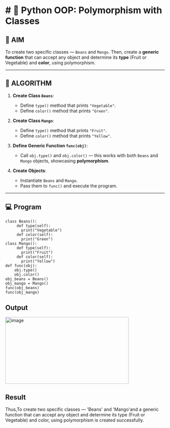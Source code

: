# # 🐍 Python OOP: Polymorphism with Classes

## 🎯 AIM

To create two specific classes — `Beans` and `Mango`. Then, create a **generic function** that can accept any object and determine its **type** (Fruit or Vegetable) and **color**, using polymorphism.

---

## 🧠 ALGORITHM

1. **Create Class `Beans`**:
   - Define `type()` method that prints `"Vegetable"`.
   - Define `color()` method that prints `"Green"`.

2. **Create Class `Mango`**:
   - Define `type()` method that prints `"Fruit"`.
   - Define `color()` method that prints `"Yellow"`.

3. **Define Generic Function `func(obj)`**:
   - Call `obj.type()` and `obj.color()` — this works with both `Beans` and `Mango` objects, showcasing **polymorphism**.

4. **Create Objects**:
   - Instantiate `Beans` and `Mango`.
   - Pass them to `func()` and execute the program.

---

## 💻 Program
```
class Beans(): 
     def type(self): 
       print("Vegetable") 
     def color(self):
       print("Green") 
class Mango(): 
     def type(self): 
       print("Fruit") 
     def color(self): 
       print("Yellow")      
def func(obj): 
    obj.type()
    obj.color()
obj_beans = Beans() 
obj_mango = Mango() 
func(obj_beans) 
func(obj_mango)
```

## Output
<img width="390" height="211" alt="image" src="https://github.com/user-attachments/assets/ebf98b04-b4f1-494c-8e88-ea45a4ad13fc" />


## Result
Thus,To create two specific classes — 'Beans' and 'Mango'and a generic function that can accept any object and determine its type (Fruit or Vegetable) and color, using polymorphism is created successfully.
